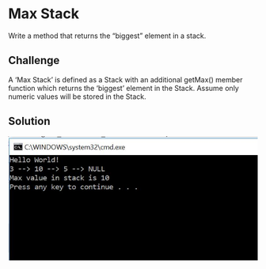 # Max Stack

Write a method that returns the “biggest” element in a stack.

## Challenge 

A ‘Max Stack’ is defined as a Stack with an additional getMax() member function which returns the ‘biggest’ element in the Stack.
Assume only numeric values will be stored in the Stack.

## Solution

![Challenge14-MaxStack-ScreenCapture](https://github.com/ChristinaGislason/Data-Structures-andAlgorithms/blob/master/Assets/Challenge14-MaxStack-Screencapture.JPG)
